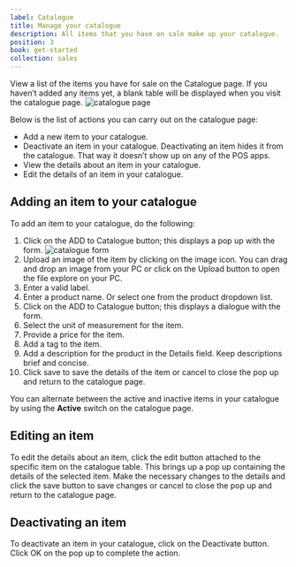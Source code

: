 ```yaml
---
label: Catalogue
title: Manage your catalogue
description: All items that you have on sale make up your catalogue.
position: 3
book: get-started
collection: sales
---
```

View a list of the items you have for sale on the Catalogue page. If you haven’t added any items yet, a blank table will be displayed when you visit the catalogue page. 
![catalogue page](/docs/sales/get-started/catalogue.png)

Below is the list of actions you can carry out on the catalogue page: 

- Add a new item to your catalogue. 
- Deactivate an item in your catalogue. Deactivating an item hides it from the catalogue. That way it doesn’t show up on any of the POS apps. 
- View the details about an item in your catalogue.
- Edit the details of an item in your catalogue. 


## Adding an item to your catalogue 

To add an item to your catalogue, do the following: 

1. Click on the ADD to Catalogue button; this displays a pop up with the form.
![catalogue form](/docs/sales/get-started/add-to-catalogue.png)
2. Upload an image of the item by clicking on the image icon. You can drag and drop an image from your PC or click on the Upload button to open the file explore on your PC. 
3. Enter a valid label.
4. Enter a product name. Or select one from the product dropdown list.
5. Click on the ADD to Catalogue button; this displays a dialogue with the form. 
6. Select the unit of measurement for the item.  
7. Provide a price for the item.
8. Add a tag to the item.
9. Add a description for the product in the Details field. Keep descriptions brief and concise. 
10. Click save to save the details of the item or cancel to close the pop up and return to the catalogue page. 

You can alternate between the active and inactive items in your catalogue by using the **Active** switch on the catalogue page.

## Editing an item

To edit the details about an item, click the edit button attached to the specific item on the catalogue table. 
This brings up a pop up containing the details of the selected item. 
Make the necessary changes to the details and click the save button to save changes or cancel to close the pop up and return to the catalogue page. 

## Deactivating an item

To deactivate an item in your catalogue, click on the Deactivate button. Click OK on the pop up to complete the action.  